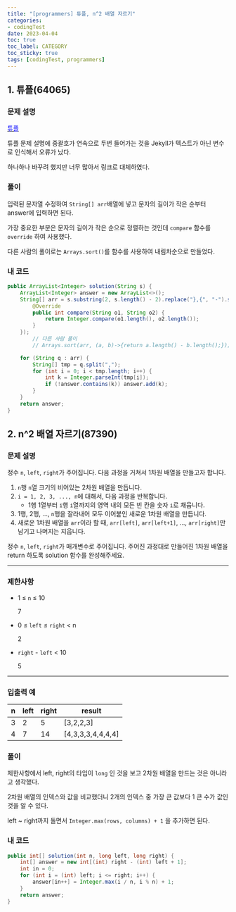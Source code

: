 ```yaml
---
title: "[programmers] 튜플, n^2 배열 자르기"
categories:
- codingTest
date: 2023-04-04
toc: true
toc_label: CATEGORY
toc_sticky: true
tags: [codingTest, programmers]
---
```



## 1. 튜플(64065)
### 문제 설명
[<span style="color:blue">튜플</span>](https://school.programmers.co.kr/learn/courses/30/lessons/64065)



튜플 문제 설명에 중괄호가 연속으로 두번 들어가는 것을 Jekyll가 텍스트가 아닌 변수로 인식해서 오류가 났다.


하나하나 바꾸려 했지만 너무 많아서 링크로 대체하였다.



### 풀이

입력된 문자열 수정하여 `String[] arr`배열에 넣고 문자의 길이가 작은 순부터 answer에 입력하면 된다.

가장 중요한 부분은 문자의 길이가 작은 순으로 정렬하는 것인데 `compare` 함수를 `override` 하여 사용했다. 

다른 사람의 풀이로는 `Arrays.sort()`를 함수를 사용하여 내림차순으로 만들었다.

### 내 코드

```java
public ArrayList<Integer> solution(String s) {
    ArrayList<Integer> answer = new ArrayList<>();
    String[] arr = s.substring(2, s.length() - 2).replace("},{", "-").split("-");    Arrays.sort(arr, new Comparator<String>() {
        @Override
        public int compare(String o1, String o2) {
            return Integer.compare(o1.length(), o2.length());
        }
    });
		// 다른 사람 풀이
		// Arrays.sort(arr, (a, b)->{return a.length() - b.length();});

    for (String q : arr) {
        String[] tmp = q.split(",");
        for (int i = 0; i < tmp.length; i++) {
            int k = Integer.parseInt(tmp[i]);
            if (!answer.contains(k)) answer.add(k);
        }
    }
    return answer;
}
```

## 2. n^2 배열 자르기(87390)

### **문제 설명**

정수 `n`, `left`, `right`가 주어집니다. 다음 과정을 거쳐서 1차원 배열을 만들고자 합니다.

1. `n`행 `n`열 크기의 비어있는 2차원 배열을 만듭니다.
2. `i = 1, 2, 3, ..., n`에 대해서, 다음 과정을 반복합니다.
    - 1행 1열부터 `i`행 `i`열까지의 영역 내의 모든 빈 칸을 숫자 `i`로 채웁니다.
3. 1행, 2행, ..., `n`행을 잘라내어 모두 이어붙인 새로운 1차원 배열을 만듭니다.
4. 새로운 1차원 배열을 `arr`이라 할 때, `arr[left]`, `arr[left+1]`, ..., `arr[right]`만 남기고 나머지는 지웁니다.

정수 `n`, `left`, `right`가 매개변수로 주어집니다. 주어진 과정대로 만들어진 1차원 배열을 return 하도록 solution 함수를 완성해주세요.

---

### 제한사항

- 1 ≤ `n` ≤ 10
    
    7
    
- 0 ≤ `left` ≤ `right` < n
    
    2
    
- `right` - `left` < 10
    
    5
    

---

### 입출력 예

| n | left | right | result |
| --- | --- | --- | --- |
| 3 | 2 | 5 | [3,2,2,3] |
| 4 | 7 | 14 | [4,3,3,3,4,4,4,4] |

### 풀이

제한사항에서 left, right의 타입이 `long` 인 것을 보고 2차원 배열을 만드는 것은 아니라고 생각했다.

2차원 배열의 인덱스와 값을 비교했더니 2개의 인덱스 중 가장 큰 값보다 1 큰 수가 값인 것을 알 수 있다.

left ~ right까지 돌면서 `Integer.max(rows, columns) + 1` 을 추가하면 된다.

### 내 코드

```java
public int[] solution(int n, long left, long right) {
    int[] answer = new int[(int) right - (int) left + 1];
    int in = 0;
    for (int i = (int) left; i <= right; i++) {
        answer[in++] = Integer.max(i / n, i % n) + 1;
    }
    return answer;
}
```